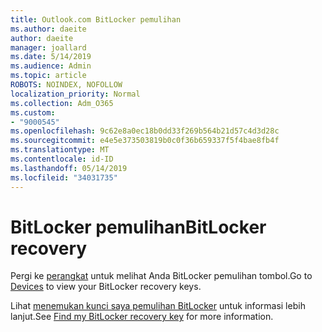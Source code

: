 ```yaml
---
title: Outlook.com BitLocker pemulihan
ms.author: daeite
author: daeite
manager: joallard
ms.date: 5/14/2019
ms.audience: Admin
ms.topic: article
ROBOTS: NOINDEX, NOFOLLOW
localization_priority: Normal
ms.collection: Adm_O365
ms.custom:
- "9000545"
ms.openlocfilehash: 9c62e8a0ec18b0dd33f269b564b21d57c4d3d28c
ms.sourcegitcommit: e4e5e373503819b0c0f36b659337f5f4bae8fb4f
ms.translationtype: MT
ms.contentlocale: id-ID
ms.lasthandoff: 05/14/2019
ms.locfileid: "34031735"
---
```

# <a name="bitlocker-recovery"></a><span data-ttu-id="c8216-102">BitLocker pemulihan</span><span class="sxs-lookup"><span data-stu-id="c8216-102">BitLocker recovery</span></span>

<span data-ttu-id="c8216-103">Pergi ke [perangkat](https://account.microsoft.com/devices/recoverykey) untuk melihat Anda BitLocker pemulihan tombol.</span><span class="sxs-lookup"><span data-stu-id="c8216-103">Go to [Devices](https://account.microsoft.com/devices/recoverykey) to view your BitLocker recovery keys.</span></span>

<span data-ttu-id="c8216-104">Lihat [menemukan kunci saya pemulihan BitLocker](https://support.microsoft.com/help/4026181) untuk informasi lebih lanjut.</span><span class="sxs-lookup"><span data-stu-id="c8216-104">See [Find my BitLocker recovery key](https://support.microsoft.com/help/4026181) for more information.</span></span>